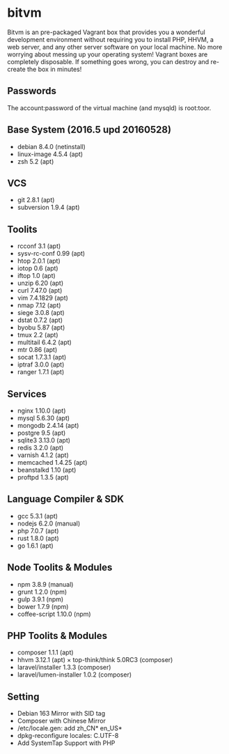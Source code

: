 # bitvm
Bitvm is an pre-packaged Vagrant box that provides you a wonderful development environment without requiring you to install PHP, HHVM, a web server, and any other server software on your local machine. No more worrying about messing up your operating system! Vagrant boxes are completely disposable. If something goes wrong, you can destroy and re-create the box in minutes!

## Passwords
The account:password of the virtual machine (and mysqld) is root:toor.

## Base System (2016.5 upd 20160528)
* debian 8.4.0 (netinstall)
* linux-image 4.5.4 (apt)
* zsh 5.2 (apt)

## VCS
* git 2.8.1 (apt)
* subversion 1.9.4 (apt)

## Toolits
* rcconf 3.1 (apt)
* sysv-rc-conf 0.99 (apt)
* htop 2.0.1 (apt)
* iotop 0.6 (apt)
* iftop 1.0 (apt)
* unzip 6.20 (apt)
* curl 7.47.0 (apt)
* vim 7.4.1829 (apt)
* nmap 7.12 (apt)
* siege 3.0.8 (apt)
* dstat 0.7.2 (apt)
* byobu 5.87 (apt)
* tmux 2.2 (apt)
* multitail 6.4.2 (apt)
* mtr 0.86 (apt)
* socat 1.7.3.1 (apt)
* iptraf 3.0.0 (apt)
* ranger 1.7.1 (apt)

## Services
* nginx 1.10.0 (apt)
* mysql 5.6.30 (apt)
* mongodb 2.4.14 (apt)
* postgre 9.5 (apt)
* sqlite3 3.13.0 (apt)
* redis 3.2.0 (apt)
* varnish 4.1.2 (apt)
* memcached 1.4.25 (apt)
* beanstalkd 1.10 (apt)
* proftpd 1.3.5 (apt)

## Language Compiler & SDK
* gcc 5.3.1 (apt)
* nodejs 6.2.0 (manual)
* php 7.0.7 (apt)
* rust 1.8.0 (apt)
* go 1.6.1 (apt)

## Node Toolits & Modules
* npm 3.8.9 (manual)
* grunt 1.2.0 (npm)
* gulp 3.9.1 (npm)
* bower 1.7.9 (npm)
* coffee-script 1.10.0 (npm)

## PHP Toolits & Modules
* composer 1.1.1 (apt)
* hhvm 3.12.1 (apt)
× top-think/think 5.0RC3 (composer)
* laravel/installer 1.3.3 (composer)
* laravel/lumen-installer 1.0.2 (composer)

## Setting
* Debian 163 Mirror with SID tag
* Composer with Chinese Mirror
* /etc/locale.gen: add zh_CN* en_US*
* dpkg-reconfigure locales: C.UTF-8
* Add SystemTap Support with PHP